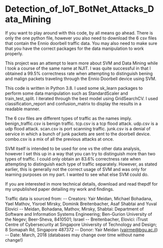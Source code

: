 # Detection_of_IoT_BotNet_Attacks_Data_Mining
If you want to play around with this code, by all means go ahead. There is only the one python file, however you also need to download the 6 csv files that contain the Ennio doorbell traffic data. You may also need to make sure that you have the correct packages for the data manipulation to work properly.

This project was an attempt to learn more about SVM and Data Mining while I took a course of the same name at NJIT. I was quite successful in that I obtained a 99.5% correctness rate when attempting to distinguish bening and malign packets traveling through the Ennio Doorbell device using SVM.

This code is written in Python 3.8. I used some sk_learn packages to perform some data manipulation such as StandardScaler and train_test_split. I iterated through the best model using GridSearchCV. I used classification_report and confusion_matrix to display the results in a readable manner.

The 6 csv files are different types of traffic as the names imply. benign_traffic.csv is benign traffic.  tcp.csv is a tcp flood attack. udp.csv is a udp flood attack. scan.csv is port scanning traffic. junk.csv is a denial of service in which a bunch of junk packets are sent to the doorbell device. combo.csv is a mix of all the previous attacks at once. 

SVM itself is intended to be used for one vs the other data analysis, however I set this up in a way that you can try to distinguish more than two types of traffic. I could only obtain an 83.6% correctness rate when attempting to distinguish each type of traffic separately. However, as stated earlier, this is generally not the correct usage of SVM and was only for learning purposes on my part. I wanted to see what else SVM could do.


If you are interested in more technical details, download and read thepdf for my unpublished paper detailing my work and findings.


Traffic data is sourced from:
   -- Creators: Yair Meidan, Michael Bohadana, Yael Mathov, Yisroel Mirsky, Dominik Breitenbacher, Asaf Shabtai and Yuval Elovici
   -- Meidan, Bohadana, Mathov, Mirsky, Shabtai: Department of Software and Information Systems Engineering; Ben-Gurion University of the Negev; Beer-Sheva, 8410501; Israel
	 -- Breitenbacher, Elovici: iTrust Centre of Cybersecurity at Singapore University of Technology and Design; 8 Somapah Rd, Singapore 487372
   -- Donor: Yair Meidan (yairme@bgu.ac.il)
   -- Date: March, 2018 (databases may change over time without name change!)

